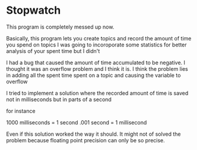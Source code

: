 # Stopwatch

This program is completely messed up now.

Basically, this program lets you create topics and record the amount of time you spend on topics
I was going to incoroporate some statistics for better analysis of your spent time but I didn't

I had a bug that caused the amount of time accumulated to be negative.
I thought it was an overflow problem and I  think it is.
I think the problem lies in adding all the spent time spent on a topic and causing the variable to overflow

I tried to implement a solution where the recorded amount of time is saved not in milliseconds
but in parts of a second

for instance

1000 milliseconds = 1 second 
.001 second = 1 millisecond

Even if this solution worked the way it should. It might not of solved the problem
because floating point precision can only be so precise.
